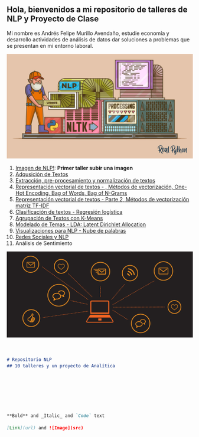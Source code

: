 ## Hola, bienvenidos a mi repositorio de talleres de NLP y Proyecto de Clase

Mi nombre es Andrés Felipe Murillo Avendaño, estudie economía y desarrollo actividades de análisis de datos dar soluciones a problemas que se presentan en mi entorno laboral.

![NLP begginers](https://github.com/Andresfmurillo/Electiva-NLP/blob/main/NLPbegginers.jpg)



1. [Imagen de NLP!](https://github.com/Andresfmurillo/Electiva-NLP/blob/main/NLP.jpg): **Primer taller subir una imagen**
2. [Adqusición de Textos](https://github.com/Andresfmurillo/Electiva-NLP/blob/main/Tarea2_NLP.ipynb) 
3. [Extracción, pre-procesamiento y normalización de textos](https://github.com/Andresfmurillo/Electiva-NLP/blob/main/Taller%20%233%20Web%20Scraping.ipynb)
4. [Representación vectorial de textos - , Métodos de vectorización, One-Hot Encoding, Bag of Words, Bag of N-Grams](https://github.com/Andresfmurillo/Electiva-NLP/blob/main/Taller%20%234%20-%20NLP%20(1).ipynb)
5. [Representación vectorial de textos - Parte 2, Métodos de vectorización matriz TF-IDF](https://github.com/Andresfmurillo/Electiva-NLP/blob/main/Taller%205%20-%2025marzo2021%20-%20AndresFelipeMurillo%20(1).ipynb)
6. [Clasificación de textos - Regresión logística](https://github.com/Andresfmurillo/Electiva-NLP/blob/main/Taller%20NLP%2022abril2021.ipynb)
7. [Agrupación de Textos con K-Means](https://github.com/Andresfmurillo/Electiva-NLP/blob/main/taller8.ipynb)
8. [Modelado de Temas - LDA: Latent Dirichlet Allocation](https://github.com/Andresfmurillo/Electiva-NLP/blob/main/Taller9_NLP.ipynb)
9. [Visualizaciones para NLP - Nube de palabras](https://github.com/Andresfmurillo/Electiva-NLP/blob/main/Taller10_NLP.ipynb)
10. [Redes Sociales y NLP](https://github.com/Andresfmurillo/Electiva-NLP/blob/main/taller11.ipynb)
11. Análisis de Sentimiento 

 
![Imagen de NLP](https://github.com/Andresfmurillo/Electiva-NLP/blob/main/2019-11-7_best-nlp-tools-libraries-services.jpg)
 
 
```markdown


# Repositorio NLP
## 10 talleres y un proyecto de Analítica







**Bold** and _Italic_ and `Code` text

[Link](url) and ![Image](src)
```

